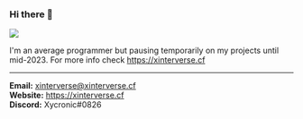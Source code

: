 ### Hi there 👋

<img src="https://cdn.xinterverse.cf/wallpaper.png">

I'm an average programmer but pausing temporarily on my projects until mid-2023. For more info check https://xinterverse.cf

---
**Email:** xinterverse@xinterverse.cf<br>**Website:** https://xinterverse.cf<br>**Discord:** Xycronic#0826

